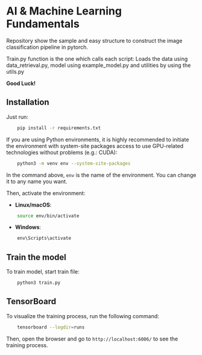 # AI & Machine Learning Fundamentals

Repository show the sample and easy structure to construct the image classification pipeline in pytorch.

Train.py function is the one which calls each script: Loads the data using data_retrieval.py, model using example_model.py and utilities by using the utils.py

**Good Luck!**

## Installation

Just run:
```sh
    pip install -r requirements.txt
```

If you are using Python environments,  it is highly recommended to initiate the environment with system-site packages access to use GPU-related technologies without problems (e.g.: CUDA):

```sh
    python3 -m venv env --system-site-packages
```

In the command above, `env` is the name of the environment. You can change it to any name you want.

Then, activate the environment:

- **Linux/macOS**:
```sh
    source env/bin/activate
```

- **Windows**:
```cmd
    env\Scripts\activate
```

## Train the model
To train model, start train file:

```sh
    python3 train.py
```


## TensorBoard
To visualize the training process, run the following command:

```sh
    tensorboard --logdir=runs
```

Then, open the browser and go to `http://localhost:6006/` to see the training process.
